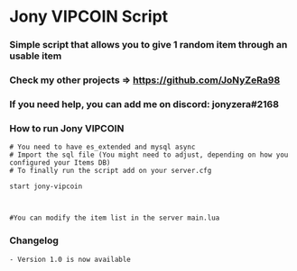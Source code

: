 # Jony VIPCOIN Script 

### Simple script that allows you to give 1 random item through an usable item
### Check my other projects => https://github.com/JoNyZeRa98
### If you need help, you can add me on discord: jonyzera#2168

### How to run Jony VIPCOIN

```
# You need to have es_extended and mysql async
# Import the sql file (You might need to adjust, depending on how you configured your Items DB)
# To finally run the script add on your server.cfg

start jony-vipcoin



#You can modify the item list in the server main.lua

```



### Changelog

```
- Version 1.0 is now available
```

